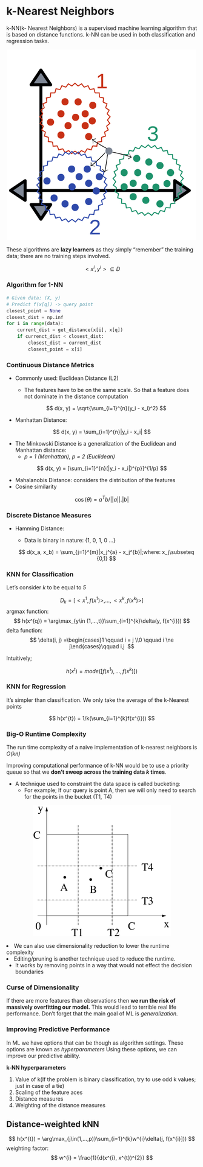 # k-Nearest Neighbors

k-NN(k- Nearest Neighbors) is a supervised machine learning algorithm that is based on distance functions. k-NN can be used in both classification and regression tasks.

<p align="center">
  <img src="Images/knn_1.png" />
</p


 

> These algorithms are **lazy learners** as they simply “remember” the training data; there are no training steps involved.
 

$$
\lt x^{i}, y^{i}\gt \subseteq D 
$$

### Algorithm for 1-NN

```python
# Given data: (X, y)
# Predict f(x[q]) -> query point
closest_point = None
closest_dist = np.inf
for i in range(data):
	current_dist = get_distance(x[i], x[q])
	if currenct_dist < closest_dist:
		closest_dist = current_dist
		closest_point = x[i]

```

### Continuous Distance Metrics

- Commonly used: Euclidean Distance (L2)
    - The features have to be on the same scale. So that a feature does not dominate in the distance computation
    
    $$
    d(x, y) = \sqrt{\sum_{i=1}^{n}(y_i - x_i)^2}
    $$
    
- Manhattan Distance:

$$
d(x, y) = \sum_{i=1}^{n}|y_i - x_i|
$$

- The Minkowski Distance is a generalization of the Euclidean and Manhattan distance:
    - *p = 1 (Manhattan), p = 2 (Euclidean)*

$$
d(x, y) = [\sum_{i=1}^{n}(|y_i - x_i|)^{p}]^{1/p}
$$

- Mahalanobis Distance: considers the distribution of the features
- Cosine similarity

$$
\cos(\theta) = a^{T}b/||a||.|b|
$$

### Discrete Distance Measures

- Hamming Distance:
    - Data is binary in nature: {1, 0, 1, 0 …}
    
    $$
    d(x_a, x_b) = \sum_{j=1}^{m}|x_j^{a} - x_j^{b}|;where: x_j\subseteq {0,1}
    $$
    

### KNN for Classification

Let’s consider *k* to be equal to *5*

$$
D_k = [\lt x^{1}, f(x^{1}) \gt,... ,\lt x^{k}, f(x^{k}) \gt]
$$
argmax function:
$$
h(x^{q}) = \arg\max_{y\in (1,...,t)}\sum_{i=1}^{k}\delta(y, f(x^{i}))
$$
delta function:
$$
\delta(i, j) =\begin{cases}1 \qquad i = j \\0 \qquad i \ne j\end{cases}\qquad i,j 
$$

Intuitively;

$$
h(x^{t}) = mode([f(x^{1}), ...,f(x^{k})])
$$

### KNN for Regression

It’s simpler than classification. We only take the average of the k-Nearest points

$$
h(x^{t}) = 1/k(\sum_{i=1}^{k}f(x^{i}))
$$

### Big-O Runtime Complexity

The run time complexity of a naive implementation of k-nearest neighbors is *O(kn)*

Improving computational performance of k-NN would be to use a priority queue so that we **don’t sweep across the training data *k* times**.

- A technique used to constraint the data space is called bucketing:
    - For example; If our query is point A, then we will only need to search for the points in the bucket (T1, T4)

<p align="center">
  <img src="Images/knn2.png" />
</p


- We can also use dimensionality reduction to lower the runtime complexity
- Editing/pruning is another technique used to reduce the runtime.
    - It works by removing points in a way that would not effect the decision boundaries
    

### Curse of Dimensionality

If there are more features than observations then **we run the risk of massively overfitting our model.** This would lead to terrible real life performance. Don’t forget that the main goal of ML is *generalization.* 

### Improving Predictive Performance

In ML we have options that can be though as algorithm settings. These options are known as *hyperparameters*  Using these options, we can improve our predictive ability. 

**k-NN hyperparameters**

1. Value of k(If the problem is binary classification, try to use odd k values; just in case of a tie)
2. Scaling of the feature aces
3. Distance measures
4. Weighting of the distance measures

## Distance-weighted kNN

$$
h(x^{t}) = \arg\max_{j\in(1,...,p)}\sum_{i=1}^{k}w^{i}\delta(j, f(x^{i}]))
$$
weighting factor:
$$
w^{i} = \frac{1}{d(x^{i}, x^{t})^{2}}
$$
